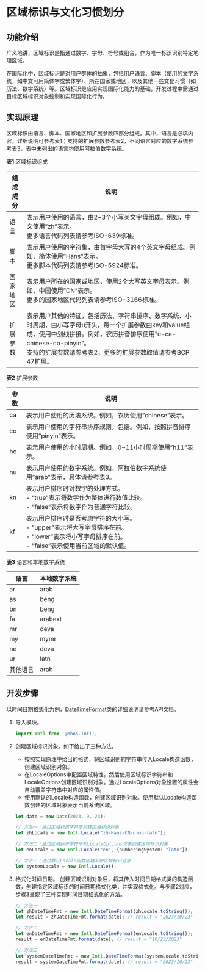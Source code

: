 # 区域标识与文化习惯划分


## 功能介绍

广义地讲，区域标识是指通过数字、字母、符号或组合，作为唯一标识识别特定地理区域。

在国际化中，区域标识是对用户群体的抽象，包括用户语言、脚本（使用的文字系统，如中文可用简体字或繁体字）、所在国家或地区，以及其他一些文化习惯（如历法、数字系统）等。区域标识是应用实现国际化能力的基础，开发过程中需通过目标区域标识对象控制和实现国际化行为。


## 实现原理

区域标识由语言、脚本、国家地区和扩展参数四部分组成。其中，语言是必填内容，详细说明可参考表1；支持的扩展参数参考表2，不同语言对应的数字系统参考表3，表中未列出的语言均使用阿拉伯数字系统。

**表1** 区域标识组成

| 组成成分 | 说明 | 
| -------- | -------- |
| 语言 | 表示用户使用的语言，由2~3个小写英文字母组成。例如，中文使用”zh”表示。<br/>更多语言代码列表请参考ISO-639标准。 | 
| 脚本 | 表示用户使用的字符集，由首字母大写的4个英文字母组成。例如，简体使用”Hans”表示。<br/>更多脚本代码列表请参考ISO-5924标准。 | 
| 国家地区 | 表示用户所在的国家或地区，使用2个大写英文字母表示。例如，中国使用”CN”表示。<br/>更多的国家地区代码列表请参考ISO-3166标准。 | 
| 扩展参数 | 表示用户其他的特征，包括历法、字符串排序、数字系统、小时周期，由小写字母u开头，每一个扩展参数由key和value组成，使用中划线拼接。例如，农历拼音排序使用”u-ca-chinese-co-pinyin”。<br/>支持的扩展参数请参考表2，更多的扩展参数取值请参考BCP 47扩展。 | 

**表2** 扩展参数

| 参数 | 说明 | 
| -------- | -------- |
| ca | 表示用户使用的历法系统。例如，农历使用”chinese”表示。 | 
| co | 表示用户使用的字符串排序规则，包括。例如，按照拼音排序使用”pinyin”表示。 | 
| hc | 表示用户使用的小时周期。例如，0~11小时周期使用”h11”表示。 | 
| nu | 表示用户使用的数字系统。例如，阿拉伯数字系统使用”arab”表示，具体请参考表3。 | 
| kn | 表示用户排序时对数字的处理方式。<br/>- “true”表示将数字作为整体进行数值比较。<br/>- “false”表示将数字作为普通字符比较。 | 
| kf | 表示用户排序时是否考虑字符的大小写。<br/>- “upper”表示将大写字母排序在前。<br/>- “lower”表示将小写字母排序在前。<br/>- “false”表示使用当前区域的默认值。 | 

**表3** 语言和本地数字系统

| 语言 | 本地数字系统 | 
| -------- | -------- |
| ar | arab | 
| as | beng | 
| bn | beng | 
| fa | arabext | 
| mr | deva | 
| my | mymr | 
| ne | deva | 
| ur | latn | 
| 其他语言 | arab | 


## 开发步骤

以时间日期格式化为例，[DateTimeFormat](../reference/apis-localization-kit/js-apis-intl.md#datetimeformat)类的详细说明请参考API文档。

1. 导入模块。
   ```ts
   import Intl from '@ohos.intl';
   ```

2. 创建区域标识对象。如下给出了三种方法。
   - 按照实现原理中给出的格式，将区域识别的字符串传入Locale构造函数，创建区域识别对象。
   - 在LocaleOptions中配置区域特性，然后使用区域标识字符串和LocaleOptions创建区域识别对象。通过LocaleOptions对象设置的属性会自动覆盖字符串中对应的属性值。
   - 使用默认的Locale构造函数，创建区域识别对象。使用默认Locale构造函数创建的区域对象表示当前系统区域。

   ```ts
   let date = new Date(2023, 9, 23);
   
   // 方法一：通过区域标识字符串创建区域标识对象
   let zhLocale = new Intl.Locale("zh-Hans-CN-u-nu-latn");
   
   // 方法二：通过区域标识字符串和LocaleOptions对象创建区域标识对象
   let enLocale = new Intl.Locale("en", {numberingSystem: "latn"});
   
   // 方法三：通过默认Locale函数创建系统区域标识对象
   let systemLocale = new Intl.Locale();
   ```

3. 格式化时间日期。
   创建区域识别对象后，将其传入时间日期格式类的构造函数，创建指定区域标识的时间日期格式化类，并实现格式化。与步骤2对应，步骤3呈现了三种实现时间日期格式化的方法。

   ```ts
   // 方法一
   let zhDateTimeFmt = new Intl.DateTimeFormat(zhLocale.toString());
   let result = zhDateTimeFmt.format(date); // result = "2023/10/23"
   
   // 方法二
   let enDateTimeFmt = new Intl.DateTimeFormat(enLocale.toString());
   result = enDateTimeFmt.format(date); // result = "10/23/2023"
   
   // 方法三
   let systemDateTimeFmt = new Intl.DateTimeFormat(systemLocale.toString());
   result = systemDateTimeFmt.format(date); // result = "2023/10/23" （具体显示效果依赖于当前系统环境）
   ```
